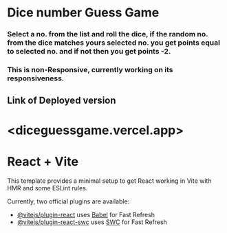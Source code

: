 # Dice number Guess Game 
### Select a no. from the list and roll the dice, if the random no. from the dice matches yours selected no. you get points equal to selected no. and if not then you get points -2. 

### This is non-Responsive, currently working on its responsiveness. 

## Link of Deployed version
# <diceguessgame.vercel.app>





# React + Vite

This template provides a minimal setup to get React working in Vite with HMR and some ESLint rules.

Currently, two official plugins are available:

- [@vitejs/plugin-react](https://github.com/vitejs/vite-plugin-react/blob/main/packages/plugin-react/README.md) uses [Babel](https://babeljs.io/) for Fast Refresh
- [@vitejs/plugin-react-swc](https://github.com/vitejs/vite-plugin-react-swc) uses [SWC](https://swc.rs/) for Fast Refresh

